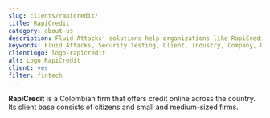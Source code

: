 ```yaml
---
slug: clients/rapicredit/
title: RapiCredit
category: about-us
description: Fluid Attacks' solutions help organizations like RapiCredit to identify security vulnerabilities in their systems and manage their attack surfaces.
keywords: Fluid Attacks, Security Testing, Client, Industry, Company, Organization, Pentesting, Ethical Hacking, Rapicredit
clientlogo: logo-rapicredit
alt: Logo RapiCredit
client: yes
filter: fintech
---
```


**RapiCredit** is a Colombian firm
that offers credit online across the country.
Its client base consists of citizens and small and medium-sized firms.
